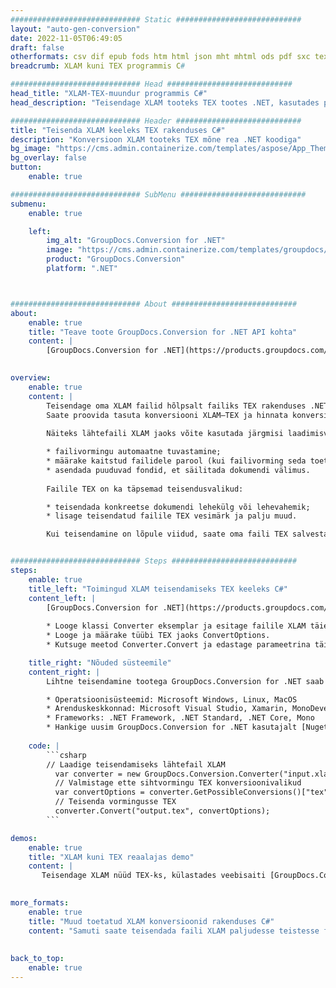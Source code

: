 ```yaml
---
############################# Static ############################
layout: "auto-gen-conversion"
date: 2022-11-05T06:49:05
draft: false
otherformats: csv dif epub fods htm html json mht mhtml ods pdf sxc tex tsv xlam xls xlsb xlsm xlsx xlt xltm xltx xml xps
breadcrumb: XLAM kuni TEX programmis C#

############################# Head ############################
head_title: "XLAM-TEX-muundur programmis C#"
head_description: "Teisendage XLAM tooteks TEX tootes .NET, kasutades paari koodirida. Kasutage GroupDocs Document Conversion API-t enam kui 160 failivormingu teisendamiseks."

############################# Header ############################
title: "Teisenda XLAM keeleks TEX rakenduses C#"
description: "Konversioon XLAM tooteks TEX mõne rea .NET koodiga"
bg_image: "https://cms.admin.containerize.com/templates/aspose/App_Themes/V3/images/bg/header1.png"
bg_overlay: false
button:
    enable: true

############################# SubMenu ############################
submenu:
    enable: true

    left:
        img_alt: "GroupDocs.Conversion for .NET"
        image: "https://cms.admin.containerize.com/templates/groupdocs/images/product-logos/90x90-noborder/groupdocs-conversion-net.png"
        product: "GroupDocs.Conversion"
        platform: ".NET"



############################# About ############################
about:
    enable: true
    title: "Teave toote GroupDocs.Conversion for .NET API kohta"
    content: |
        [GroupDocs.Conversion for .NET](https://products.groupdocs.com/conversion/net/) saab kasutada Microsoft Wordi, Exceli, PowerPointi, PDF-i, Visio ja muude vormingute teisendamiseks. GroupDocs.Conversion on eraldiseisev API, mis sobib tausta- ja sisesüsteemidele, kus on vaja suurt jõudlust. See ei sõltu ühestki tarkvarast, nagu Microsoft või Open Office.
    

overview:
    enable: true
    content: |
        Teisendage oma XLAM failid hõlpsalt failiks TEX rakenduses .NET. Saate kasutada vaid paari C# koodirida mis tahes teie valitud platvormil, nagu Windows, Linux, macOS.
        Saate proovida tasuta konversiooni XLAM–TEX ja hinnata konversioonitulemuste kvaliteeti. Lihtsate failide teisendamise stsenaariumide kõrval saate proovida keerukamaid valikuid lähtefaili XLAM laadimiseks ja väljundi TEX tulemuse salvestamiseks. 
        
        Näiteks lähtefaili XLAM jaoks võite kasutada järgmisi laadimisvalikuid:

        * failivormingu automaatne tuvastamine;
        * määrake kaitstud failidele parool (kui failivorming seda toetab);
        * asendada puuduvad fondid, et säilitada dokumendi välimus.
        
        Failile TEX on ka täpsemad teisendusvalikud:

        * teisendada konkreetse dokumendi lehekülg või lehevahemik;
        * lisage teisendatud failile TEX vesimärk ja palju muud.

        Kui teisendamine on lõpule viidud, saate oma faili TEX salvestada kohalikule failiteele või mis tahes kolmanda osapoole salvestusruumi, nagu FTP, Amazon S3, Google Drive, Dropbox jne. Pange tähele – XLAM teisendamiseks failiks {{ TO}} pole vaja installida täiendavat tarkvara – nagu MS Office, Open Office, Adobe Acrobat Reader jne.


############################# Steps ############################
steps:
    enable: true
    title_left: "Toimingud XLAM teisendamiseks TEX keeleks C#"
    content_left: |
        [GroupDocs.Conversion for .NET](https://products.groupdocs.com/conversion/net/) muudab arendajatel lihtsaks mõne koodirea abil faili XLAM teisendada failiks TEX.
        
        * Looge klassi Converter eksemplar ja esitage failile XLAM täielik tee
        * Looge ja määrake tüübi TEX jaoks ConvertOptions.
        * Kutsuge meetod Converter.Convert ja edastage parameetrina täielik tee ja vorming (TEX).

    title_right: "Nõuded süsteemile"
    content_right: |
        Lihtne teisendamine tootega GroupDocs.Conversion for .NET saab teha vaid mõne lihtsa sammuga. Meie API-sid toetavad kõik suuremad platvormid ja operatsioonisüsteemid. Enne alloleva koodi käivitamist veenduge, et teie süsteemi on installitud järgmised eeltingimused.

        * Operatsioonisüsteemid: Microsoft Windows, Linux, MacOS
        * Arenduskeskkonnad: Microsoft Visual Studio, Xamarin, MonoDevelop
        * Frameworks: .NET Framework, .NET Standard, .NET Core, Mono
        * Hankige uusim GroupDocs.Conversion for .NET kasutajalt [Nuget](https://www.nuget.org/packages/groupdocs.conversion)
         
    code: |
        ```csharp    
        // Laadige teisendamiseks lähtefail XLAM
          var converter = new GroupDocs.Conversion.Converter("input.xlam");
          // Valmistage ette sihtvormingu TEX konversioonivalikud
          var convertOptions = converter.GetPossibleConversions()["tex"].ConvertOptions;
          // Teisenda vormingusse TEX
          converter.Convert("output.tex", convertOptions);
        ```

demos:
    enable: true
    title: "XLAM kuni TEX reaalajas demo"
    content: |
       Teisendage XLAM nüüd TEX-ks, külastades veebisaiti [GroupDocs.Conversion](https://products.groupdocs.app/conversion/family). Veebis demol on järgmised eelised
          

more_formats:
    enable: true
    title: "Muud toetatud XLAM konversioonid rakenduses C#"
    content: "Samuti saate teisendada faili XLAM paljudesse teistesse failivormingutesse. Vaadake allolevat loendit."
       
       
back_to_top:
    enable: true
---
```

